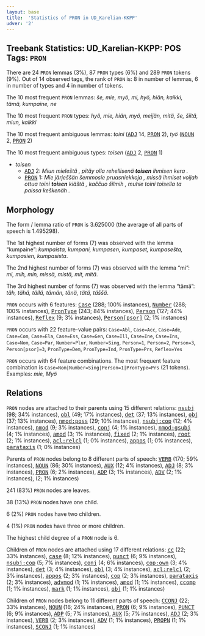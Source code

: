 ```yaml
---
layout: base
title:  'Statistics of PRON in UD_Karelian-KKPP'
udver: '2'
---
```


## Treebank Statistics: UD_Karelian-KKPP: POS Tags: `PRON`

There are 24 `PRON` lemmas (3%), 87 `PRON` types (6%) and 289 `PRON` tokens (9%).
Out of 14 observed tags, the rank of `PRON` is: 8 in number of lemmas, 6 in number of types and 4 in number of tokens.

The 10 most frequent `PRON` lemmas: <em>še, mie, myö, mi, hyö, hiän, kaikki, tämä, kumpaine, ne</em>

The 10 most frequent `PRON` types:  <em>hyö, mie, hiän, myö, meijän, mitä, še, šiitä, miun, kaikki</em>

The 10 most frequent ambiguous lemmas: <em>toini</em> (<tt><a href="krl_kkpp-pos-ADJ.html">ADJ</a></tt> 14, <tt><a href="krl_kkpp-pos-PRON.html">PRON</a></tt> 2), <em>työ</em> (<tt><a href="krl_kkpp-pos-NOUN.html">NOUN</a></tt> 2, <tt><a href="krl_kkpp-pos-PRON.html">PRON</a></tt> 2)

The 10 most frequent ambiguous types:  <em>toisen</em> (<tt><a href="krl_kkpp-pos-ADJ.html">ADJ</a></tt> 2, <tt><a href="krl_kkpp-pos-PRON.html">PRON</a></tt> 1)


* <em>toisen</em>
  * <tt><a href="krl_kkpp-pos-ADJ.html">ADJ</a></tt> 2: <em>Miun mieleštä , pitäy olla rehellisenä <b>toisen</b> ihmisen kera .</em>
  * <tt><a href="krl_kkpp-pos-PRON.html">PRON</a></tt> 1: <em>Mie järješšän šemmosie pruasniekkoja , missä ihmiset voijah ottua toini <b>toisen</b> kiäštä , kaččuo šilmih , muhie toini toisella ta paissa keškenäh .</em>

## Morphology

The form / lemma ratio of `PRON` is 3.625000 (the average of all parts of speech is 1.495298).

The 1st highest number of forms (7) was observed with the lemma “kumpaine”: <em>kumpaista, kumpani, kumpasen, kumpaset, kumpasešta, kumpasien, kumpasista</em>.

The 2nd highest number of forms (7) was observed with the lemma “mi”: <em>mi, mih, min, missä, mistä, mit, mitä</em>.

The 3rd highest number of forms (7) was observed with the lemma “tämä”: <em>täh, tähä, tällä, tämän, tänä, tätä, täššä</em>.

`PRON` occurs with 6 features: <tt><a href="krl_kkpp-feat-Case.html">Case</a></tt> (288; 100% instances), <tt><a href="krl_kkpp-feat-Number.html">Number</a></tt> (288; 100% instances), <tt><a href="krl_kkpp-feat-PronType.html">PronType</a></tt> (243; 84% instances), <tt><a href="krl_kkpp-feat-Person.html">Person</a></tt> (127; 44% instances), <tt><a href="krl_kkpp-feat-Reflex.html">Reflex</a></tt> (9; 3% instances), <tt><a href="krl_kkpp-feat-Person-psor.html">Person[psor]</a></tt> (2; 1% instances)

`PRON` occurs with 22 feature-value pairs: `Case=Abl`, `Case=Acc`, `Case=Ade`, `Case=Com`, `Case=Ela`, `Case=Ess`, `Case=Gen`, `Case=Ill`, `Case=Ine`, `Case=Ins`, `Case=Nom`, `Case=Par`, `Number=Plur`, `Number=Sing`, `Person=1`, `Person=2`, `Person=3`, `Person[psor]=3`, `PronType=Dem`, `PronType=Ind`, `PronType=Prs`, `Reflex=Yes`

`PRON` occurs with 64 feature combinations.
The most frequent feature combination is `Case=Nom|Number=Sing|Person=1|PronType=Prs` (21 tokens).
Examples: <em>mie, Myö</em>


## Relations

`PRON` nodes are attached to their parents using 15 different relations: <tt><a href="krl_kkpp-dep-nsubj.html">nsubj</a></tt> (98; 34% instances), <tt><a href="krl_kkpp-dep-obl.html">obl</a></tt> (49; 17% instances), <tt><a href="krl_kkpp-dep-det.html">det</a></tt> (37; 13% instances), <tt><a href="krl_kkpp-dep-obj.html">obj</a></tt> (37; 13% instances), <tt><a href="krl_kkpp-dep-nmod-poss.html">nmod:poss</a></tt> (29; 10% instances), <tt><a href="krl_kkpp-dep-nsubj-cop.html">nsubj:cop</a></tt> (12; 4% instances), <tt><a href="krl_kkpp-dep-nmod.html">nmod</a></tt> (9; 3% instances), <tt><a href="krl_kkpp-dep-conj.html">conj</a></tt> (4; 1% instances), <tt><a href="krl_kkpp-dep-nmod-gsubj.html">nmod:gsubj</a></tt> (4; 1% instances), <tt><a href="krl_kkpp-dep-amod.html">amod</a></tt> (3; 1% instances), <tt><a href="krl_kkpp-dep-fixed.html">fixed</a></tt> (2; 1% instances), <tt><a href="krl_kkpp-dep-root.html">root</a></tt> (2; 1% instances), <tt><a href="krl_kkpp-dep-acl-relcl.html">acl:relcl</a></tt> (1; 0% instances), <tt><a href="krl_kkpp-dep-appos.html">appos</a></tt> (1; 0% instances), <tt><a href="krl_kkpp-dep-parataxis.html">parataxis</a></tt> (1; 0% instances)

Parents of `PRON` nodes belong to 8 different parts of speech: <tt><a href="krl_kkpp-pos-VERB.html">VERB</a></tt> (170; 59% instances), <tt><a href="krl_kkpp-pos-NOUN.html">NOUN</a></tt> (86; 30% instances), <tt><a href="krl_kkpp-pos-AUX.html">AUX</a></tt> (12; 4% instances), <tt><a href="krl_kkpp-pos-ADJ.html">ADJ</a></tt> (8; 3% instances), <tt><a href="krl_kkpp-pos-PRON.html">PRON</a></tt> (6; 2% instances), <tt><a href="krl_kkpp-pos-ADP.html">ADP</a></tt> (3; 1% instances), <tt><a href="krl_kkpp-pos-ADV.html">ADV</a></tt> (2; 1% instances),  (2; 1% instances)

241 (83%) `PRON` nodes are leaves.

38 (13%) `PRON` nodes have one child.

6 (2%) `PRON` nodes have two children.

4 (1%) `PRON` nodes have three or more children.

The highest child degree of a `PRON` node is 6.

Children of `PRON` nodes are attached using 17 different relations: <tt><a href="krl_kkpp-dep-cc.html">cc</a></tt> (22; 33% instances), <tt><a href="krl_kkpp-dep-case.html">case</a></tt> (8; 12% instances), <tt><a href="krl_kkpp-dep-punct.html">punct</a></tt> (6; 9% instances), <tt><a href="krl_kkpp-dep-nsubj-cop.html">nsubj:cop</a></tt> (5; 7% instances), <tt><a href="krl_kkpp-dep-conj.html">conj</a></tt> (4; 6% instances), <tt><a href="krl_kkpp-dep-cop-own.html">cop:own</a></tt> (3; 4% instances), <tt><a href="krl_kkpp-dep-det.html">det</a></tt> (3; 4% instances), <tt><a href="krl_kkpp-dep-obl.html">obl</a></tt> (3; 4% instances), <tt><a href="krl_kkpp-dep-acl-relcl.html">acl:relcl</a></tt> (2; 3% instances), <tt><a href="krl_kkpp-dep-appos.html">appos</a></tt> (2; 3% instances), <tt><a href="krl_kkpp-dep-cop.html">cop</a></tt> (2; 3% instances), <tt><a href="krl_kkpp-dep-parataxis.html">parataxis</a></tt> (2; 3% instances), <tt><a href="krl_kkpp-dep-advmod.html">advmod</a></tt> (1; 1% instances), <tt><a href="krl_kkpp-dep-amod.html">amod</a></tt> (1; 1% instances), <tt><a href="krl_kkpp-dep-ccomp.html">ccomp</a></tt> (1; 1% instances), <tt><a href="krl_kkpp-dep-mark.html">mark</a></tt> (1; 1% instances), <tt><a href="krl_kkpp-dep-obj.html">obj</a></tt> (1; 1% instances)

Children of `PRON` nodes belong to 11 different parts of speech: <tt><a href="krl_kkpp-pos-CCONJ.html">CCONJ</a></tt> (22; 33% instances), <tt><a href="krl_kkpp-pos-NOUN.html">NOUN</a></tt> (16; 24% instances), <tt><a href="krl_kkpp-pos-PRON.html">PRON</a></tt> (6; 9% instances), <tt><a href="krl_kkpp-pos-PUNCT.html">PUNCT</a></tt> (6; 9% instances), <tt><a href="krl_kkpp-pos-ADP.html">ADP</a></tt> (5; 7% instances), <tt><a href="krl_kkpp-pos-AUX.html">AUX</a></tt> (5; 7% instances), <tt><a href="krl_kkpp-pos-ADJ.html">ADJ</a></tt> (2; 3% instances), <tt><a href="krl_kkpp-pos-VERB.html">VERB</a></tt> (2; 3% instances), <tt><a href="krl_kkpp-pos-ADV.html">ADV</a></tt> (1; 1% instances), <tt><a href="krl_kkpp-pos-PROPN.html">PROPN</a></tt> (1; 1% instances), <tt><a href="krl_kkpp-pos-SCONJ.html">SCONJ</a></tt> (1; 1% instances)

